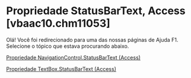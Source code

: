 
# Propriedade StatusBarText, Access [vbaac10.chm11053]

Olá! Você foi redirecionado para uma das nossas páginas de Ajuda F1. Selecione o tópico que estava procurando abaixo.

[Propriedade NavigationControl.StatusBarText (Access)](http://msdn.microsoft.com/library/8cd0c070-a8ec-e5c3-8996-a551cd344da5%28Office.15%29.aspx)

[Propriedade TextBox.StatusBarText (Access)](http://msdn.microsoft.com/library/18ae7a69-2e63-7896-1bff-da3f45b62c63%28Office.15%29.aspx)

